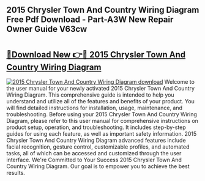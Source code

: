## 2015 Chrysler Town And Country Wiring Diagram Free Pdf Download - Part-A3W New Repair Owner Guide V63cw

# <h2><a href="http://dfs0ttd.blite.top/?on=2015+Chrysler+Town+And+Country+Wiring+Diagram">🔗Download New 👉🔴 2015 Chrysler Town And Country Wiring Diagram</a></h2>

[![2015 Chrysler Town And Country Wiring Diagram download](https://i.imgur.com/lujVjoI.png)](http://dfs0ttd.blite.top/?on=2015+Chrysler+Town+And+Country+Wiring+Diagram)
Welcome to the user manual for your newly activated 2015 Chrysler Town And Country Wiring Diagram. This comprehensive guide is intended to help you understand and utilize all of the features and benefits of your product. You will find detailed instructions for installation, usage, maintenance, and troubleshooting. Before using your 2015 Chrysler Town And Country Wiring Diagram, please refer to this user manual for comprehensive instructions on product setup, operation, and troubleshooting. It includes step-by-step guides for using each feature, as well as important safety information. 2015 Chrysler Town And Country Wiring Diagram advanced features include facial recognition, gesture control, customizable profiles, and automated tasks, all of which can be accessed and customized through the user interface. We're Committed to Your Success 2015 Chrysler Town And Country Wiring Diagram. Our goal is to empower you to achieve the best results.
